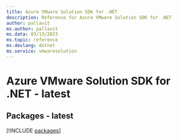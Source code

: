 ```yaml
---
title: Azure VMware Solution SDK for .NET
description: Reference for Azure VMware Solution SDK for .NET
author: pallavit
ms.author: pallavit
ms.data: 03/13/2023
ms.topic: reference
ms.devlang: dotnet
ms.service: vmwaresolution
---
```

# Azure VMware Solution SDK for .NET - latest
## Packages - latest
[!INCLUDE [packages](vmware-solution-index.md)]